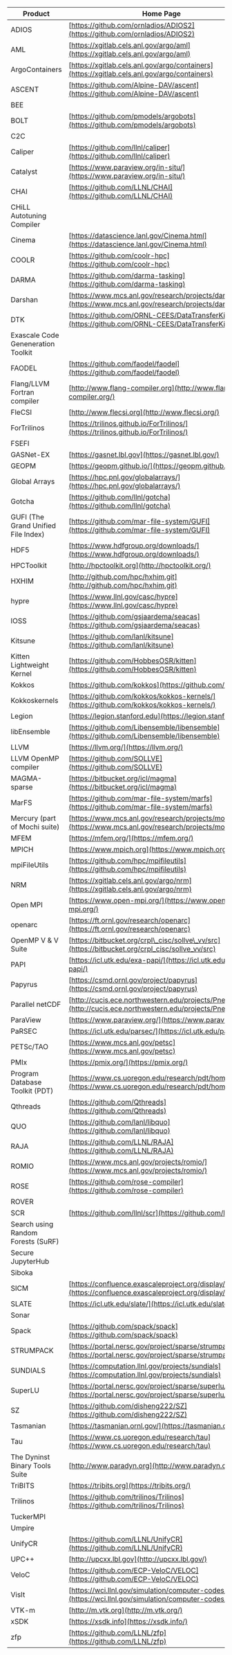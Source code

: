 | Product | Home Page |
| --- | --- |
| ADIOS | [https://github.com/ornladios/ADIOS2](https://github.com/ornladios/ADIOS2) |
| AML | [https://xgitlab.cels.anl.gov/argo/aml](https://xgitlab.cels.anl.gov/argo/aml) |
| ArgoContainers | [https://xgitlab.cels.anl.gov/argo/containers](https://xgitlab.cels.anl.gov/argo/containers) |
| ASCENT | [https://github.com/Alpine-DAV/ascent](https://github.com/Alpine-DAV/ascent) |
| BEE |   |
| BOLT | [https://github.com/pmodels/argobots](https://github.com/pmodels/argobots) |
| C2C |   |
| Caliper | [https://github.com/llnl/caliper](https://github.com/llnl/caliper) |
| Catalyst | [https://www.paraview.org/in-situ/](https://www.paraview.org/in-situ/) |
| CHAI | [https://github.com/LLNL/CHAI](https://github.com/LLNL/CHAI) |
| CHiLL Autotuning Compiler |
| Cinema | [https://datascience.lanl.gov/Cinema.html](https://datascience.lanl.gov/Cinema.html) |
| COOLR | [https://github.com/coolr-hpc](https://github.com/coolr-hpc) |
| DARMA | [https://github.com/darma-tasking](https://github.com/darma-tasking) |
| Darshan | [https://www.mcs.anl.gov/research/projects/darshan/](https://www.mcs.anl.gov/research/projects/darshan/) |
| DTK | [https://github.com/ORNL-CEES/DataTransferKit](https://github.com/ORNL-CEES/DataTransferKit) |
| Exascale Code Geneneration Toolkit |
| FAODEL | [https://github.com/faodel/faodel](https://github.com/faodel/faodel) |
| Flang/LLVM Fortran compiler | [http://www.flang-compiler.org](http://www.flang-compiler.org/) |
| FleCSI | [http://www.flecsi.org](http://www.flecsi.org/) |
| ForTrilinos | [https://trilinos.github.io/ForTrilinos/](https://trilinos.github.io/ForTrilinos/) |
| FSEFI |   |
| GASNet-EX | [https://gasnet.lbl.gov](https://gasnet.lbl.gov/) |
| GEOPM | [https://geopm.github.io/](https://geopm.github.io/) |
| Global Arrays | [https://hpc.pnl.gov/globalarrays/](https://hpc.pnl.gov/globalarrays/) |
| Gotcha | [https://github.com/llnl/gotcha](https://github.com/llnl/gotcha) |
| GUFI (The Grand Unified File Index) | [https://github.com/mar-file-system/GUFI](https://github.com/mar-file-system/GUFI) |
| HDF5 | [https://www.hdfgroup.org/downloads/](https://www.hdfgroup.org/downloads/) |
| HPCToolkit | [http://hpctoolkit.org](http://hpctoolkit.org/) |
| HXHIM | [http://github.com/hpc/hxhim.git](http://github.com/hpc/hxhim.git) |
| hypre | [https://www.llnl.gov/casc/hypre](https://www.llnl.gov/casc/hypre) |
| IOSS | [https://github.com/gsjaardema/seacas](https://github.com/gsjaardema/seacas) |
| Kitsune | [https://github.com/lanl/kitsune](https://github.com/lanl/kitsune) |
| Kitten Lightweight Kernel | [https://github.com/HobbesOSR/kitten](https://github.com/HobbesOSR/kitten) |
| Kokkos | [https://github.com/kokkos](https://github.com/kokkos) |
| Kokkoskernels | [https://github.com/kokkos/kokkos-kernels/](https://github.com/kokkos/kokkos-kernels/) |
| Legion | [https://legion.stanford.edu](https://legion.stanford.edu/) |
| libEnsemble | [https://github.com/Libensemble/libensemble](https://github.com/Libensemble/libensemble) |
| LLVM | [https://llvm.org/](https://llvm.org/) |
| LLVM OpenMP compiler | [https://github.com/SOLLVE](https://github.com/SOLLVE) |
| MAGMA-sparse | [https://bitbucket.org/icl/magma](https://bitbucket.org/icl/magma) |
| MarFS | [https://github.com/mar-file-system/marfs](https://github.com/mar-file-system/marfs) |
| Mercury (part of Mochi suite) | [https://www.mcs.anl.gov/research/projects/mochi/](https://www.mcs.anl.gov/research/projects/mochi/) |
| MFEM | [https://mfem.org/](https://mfem.org/) |
| MPICH | [https://www.mpich.org](https://www.mpich.org/) |
| mpiFileUtils | [https://github.com/hpc/mpifileutils](https://github.com/hpc/mpifileutils) |
| NRM | [https://xgitlab.cels.anl.gov/argo/nrm](https://xgitlab.cels.anl.gov/argo/nrm) |
| Open MPI | [https://www.open-mpi.org/](https://www.open-mpi.org/) |
| openarc | [https://ft.ornl.gov/research/openarc](https://ft.ornl.gov/research/openarc) |
| OpenMP V \& V Suite | [https://bitbucket.org/crpl\_cisc/sollve\_vv/src](https://bitbucket.org/crpl_cisc/sollve_vv/src) |
| PAPI | [https://icl.utk.edu/exa-papi/](https://icl.utk.edu/exa-papi/) |
| Papyrus | [https://csmd.ornl.gov/project/papyrus](https://csmd.ornl.gov/project/papyrus) |
| Parallel netCDF | [http://cucis.ece.northwestern.edu/projects/PnetCDF/](http://cucis.ece.northwestern.edu/projects/PnetCDF/) |
| ParaView | [https://www.paraview.org/](https://www.paraview.org/) |
| PaRSEC | [https://icl.utk.edu/parsec/](https://icl.utk.edu/parsec/) |
| PETSc/TAO | [https://www.mcs.anl.gov/petsc](https://www.mcs.anl.gov/petsc) |
| PMIx | [https://pmix.org/](https://pmix.org/) |
| Program Database Toolkit (PDT) | [https://www.cs.uoregon.edu/research/pdt/home.php](https://www.cs.uoregon.edu/research/pdt/home.php) |
| Qthreads | [https://github.com/Qthreads](https://github.com/Qthreads) |
| QUO | [https://github.com/lanl/libquo](https://github.com/lanl/libquo) |
| RAJA | [https://github.com/LLNL/RAJA](https://github.com/LLNL/RAJA) |
| ROMIO | [https://www.mcs.anl.gov/projects/romio/](https://www.mcs.anl.gov/projects/romio/) |
| ROSE | [https://github.com/rose-compiler](https://github.com/rose-compiler) |
| ROVER |   |
| SCR | [https://github.com/llnl/scr](https://github.com/llnl/scr) |
| Search using Random Forests (SuRF) |
| Secure JupyterHub |   |
| Siboka |   |
| SICM | [https://confluence.exascaleproject.org/display/STSS07](https://confluence.exascaleproject.org/display/STSS07) |
| SLATE | [https://icl.utk.edu/slate/](https://icl.utk.edu/slate/) |
| Sonar |   |
| Spack | [https://github.com/spack/spack](https://github.com/spack/spack) |
| STRUMPACK | [https://portal.nersc.gov/project/sparse/strumpack/](https://portal.nersc.gov/project/sparse/strumpack/) |
| SUNDIALS | [https://computation.llnl.gov/projects/sundials](https://computation.llnl.gov/projects/sundials) |
| SuperLU | [https://portal.nersc.gov/project/sparse/superlu/](https://portal.nersc.gov/project/sparse/superlu/) |
| SZ | [https://github.com/disheng222/SZ](https://github.com/disheng222/SZ) |
| Tasmanian | [https://tasmanian.ornl.gov/](https://tasmanian.ornl.gov/) |
| Tau | [https://www.cs.uoregon.edu/research/tau](https://www.cs.uoregon.edu/research/tau) |
| The Dyninst Binary Tools Suite | [http://www.paradyn.org](http://www.paradyn.org/) |
| TriBITS | [https://tribits.org](https://tribits.org/) |
| Trilinos | [https://github.com/trilinos/Trilinos](https://github.com/trilinos/Trilinos) |
| TuckerMPI |   |
| Umpire |   |
| UnifyCR | [https://github.com/LLNL/UnifyCR](https://github.com/LLNL/UnifyCR) |
| UPC++ | [http://upcxx.lbl.gov](http://upcxx.lbl.gov/) |
| VeloC | [https://github.com/ECP-VeloC/VELOC](https://github.com/ECP-VeloC/VELOC) |
| VisIt | [https://wci.llnl.gov/simulation/computer-codes/visit](https://wci.llnl.gov/simulation/computer-codes/visit) |
| VTK-m | [http://m.vtk.org](http://m.vtk.org/) |
| xSDK | [https://xsdk.info](https://xsdk.info/) |
| zfp | [https://github.com/LLNL/zfp](https://github.com/LLNL/zfp) |
